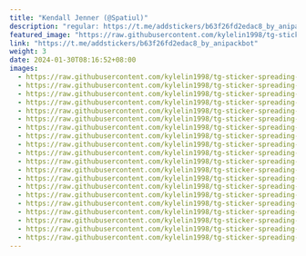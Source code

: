 ```yaml
---
title: "Kendall Jenner (@Spatiul)"
description: "regular: https://t.me/addstickers/b63f26fd2edac8_by_anipackbot"
featured_image: "https://raw.githubusercontent.com/kylelin1998/tg-sticker-spreading-worldwide-images/main/img/56c62aec-517d-4c70-816d-abe1da23ccba.jpg"
link: "https://t.me/addstickers/b63f26fd2edac8_by_anipackbot"
weight: 3
date: 2024-01-30T08:16:52+08:00
images:
  - https://raw.githubusercontent.com/kylelin1998/tg-sticker-spreading-worldwide-images/main/img/56c62aec-517d-4c70-816d-abe1da23ccba.jpg
  - https://raw.githubusercontent.com/kylelin1998/tg-sticker-spreading-worldwide-images/main/img/8624a3a9-a85d-419d-bca5-1ca6ca473ebe.jpg
  - https://raw.githubusercontent.com/kylelin1998/tg-sticker-spreading-worldwide-images/main/img/f198914a-596c-4865-86f3-3f48933a2afe.jpg
  - https://raw.githubusercontent.com/kylelin1998/tg-sticker-spreading-worldwide-images/main/img/444145b9-2ac8-4037-98a1-5c87a9164bc3.jpg
  - https://raw.githubusercontent.com/kylelin1998/tg-sticker-spreading-worldwide-images/main/img/49c0bf19-14bb-47e8-b78b-21bc8ba8d2c4.jpg
  - https://raw.githubusercontent.com/kylelin1998/tg-sticker-spreading-worldwide-images/main/img/731e2cc3-f3ea-45e3-8513-7933b4299969.jpg
  - https://raw.githubusercontent.com/kylelin1998/tg-sticker-spreading-worldwide-images/main/img/3884e67b-ca91-4c19-a183-d8c2d15d313b.jpg
  - https://raw.githubusercontent.com/kylelin1998/tg-sticker-spreading-worldwide-images/main/img/f4c3c4dc-4015-4411-b1b4-2616709830aa.jpg
  - https://raw.githubusercontent.com/kylelin1998/tg-sticker-spreading-worldwide-images/main/img/0870084e-61de-4b15-9c8d-ad2c975cfa54.jpg
  - https://raw.githubusercontent.com/kylelin1998/tg-sticker-spreading-worldwide-images/main/img/facdf2a5-196f-407c-8892-f1edea51456c.jpg
  - https://raw.githubusercontent.com/kylelin1998/tg-sticker-spreading-worldwide-images/main/img/06c45096-b32a-4f30-a2b9-2ba6be99431b.jpg
  - https://raw.githubusercontent.com/kylelin1998/tg-sticker-spreading-worldwide-images/main/img/d2bf3598-2d87-4b5b-8c64-16b527ee7c55.jpg
  - https://raw.githubusercontent.com/kylelin1998/tg-sticker-spreading-worldwide-images/main/img/f0726c14-171a-452a-bd80-cf6133503929.jpg
  - https://raw.githubusercontent.com/kylelin1998/tg-sticker-spreading-worldwide-images/main/img/6d4f7b62-8a03-46f4-b60b-55dd0b98faf9.jpg
  - https://raw.githubusercontent.com/kylelin1998/tg-sticker-spreading-worldwide-images/main/img/fa7ba0da-f29c-4898-9b1f-0ac55e111370.jpg
  - https://raw.githubusercontent.com/kylelin1998/tg-sticker-spreading-worldwide-images/main/img/60141198-856f-4a41-9883-53fc647cf93c.jpg
  - https://raw.githubusercontent.com/kylelin1998/tg-sticker-spreading-worldwide-images/main/img/7ff14aad-8f12-4965-bcbf-4ae57e27bf5a.jpg
  - https://raw.githubusercontent.com/kylelin1998/tg-sticker-spreading-worldwide-images/main/img/961dfa7e-b721-4ade-9370-30f12c35a2a2.jpg
  - https://raw.githubusercontent.com/kylelin1998/tg-sticker-spreading-worldwide-images/main/img/990cc8b0-11db-4ca9-a29c-18b2c0eea696.jpg
  - https://raw.githubusercontent.com/kylelin1998/tg-sticker-spreading-worldwide-images/main/img/407dc967-4af4-40c6-b644-6e5204b66cb9.jpg
---
```

